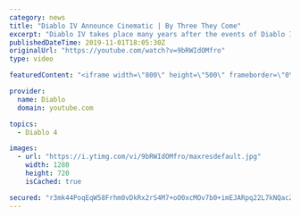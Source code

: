 ```yaml
---
category: news
title: "Diablo IV Announce Cinematic | By Three They Come"
excerpt: "Diablo IV takes place many years after the events of Diablo III, after millions have been slaughtered by the actions of the High Heavens and Burning Hells alike."
publishedDateTime: 2019-11-01T18:05:30Z
originalUrl: "https://youtube.com/watch?v=9bRWIdOMfro"
type: video

featuredContent: "<iframe width=\"800\" height=\"500\" frameborder=\"0\" src=\"https://www.youtube.com/embed/9bRWIdOMfro\" allow=\"accelerometer; autoplay; encrypted-media; gyroscope; picture-in-picture\" allowfullscreen></iframe>"

provider:
  name: Diablo
  domain: youtube.com

topics:
  - Diablo 4

images:
  - url: "https://i.ytimg.com/vi/9bRWIdOMfro/maxresdefault.jpg"
    width: 1280
    height: 720
    isCached: true

secured: "r3mk44PoqEqW58Frhm0vDkRx2rS4M7+oO0xcMOv7b0+imEJARpq22L7kNQacZ0gvF9bAvXrhD8RrvTDn8r2TwGmlHt8WdcIYwyp9lcAzdJHZgkv6WuiDIfeUhywJ8UKMBjqxvg4wPZoeBUdCVJeO5eZD4FY67a6Q2PDTdxiuT3NdQvEiJZEqcXKUMsM3yeWdAyIgj80ocJ24R0gOa/tO+fRpxzLwBjmZZgpLN29Bl6ZacX9jtb+zKhm32CLhpS/BbEJ7XGB5slzojeG78TbS0TZCJjNsWXseY4jJX6wV13IfdY+FSVRe9xuZYOiMpOADAAswlwqnMNIbAlNaHE8vLbpR6BX3Pi/HJ7NmruP+rsw/ehYDc1b0W3ldpRzanGfb/OsZGGKHCyIwPtVg0UjeC55PYkpt8133dVHXwV78i2Z/QF+7ruK3JA8kiLJceMH7;ZTJ1RmqCisJsNt1+mlG8qg=="
---
```



